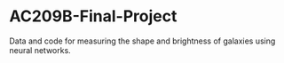 # AC209B-Final-Project
Data and code for measuring the shape and brightness of galaxies using neural networks.
